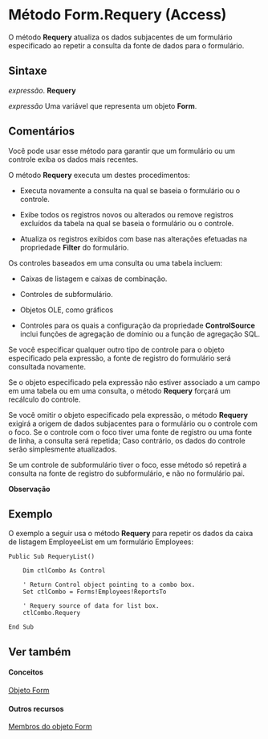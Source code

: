 
# Método Form.Requery (Access)

O método  **Requery** atualiza os dados subjacentes de um formulário especificado ao repetir a consulta da fonte de dados para o formulário.


## Sintaxe

 _expressão_. **Requery**

 _expressão_ Uma variável que representa um objeto **Form**.


## Comentários

Você pode usar esse método para garantir que um formulário ou um controle exiba os dados mais recentes.

O método  **Requery** executa um destes procedimentos:


- Executa novamente a consulta na qual se baseia o formulário ou o controle.
    
- Exibe todos os registros novos ou alterados ou remove registros excluídos da tabela na qual se baseia o formulário ou o controle.
    
- Atualiza os registros exibidos com base nas alterações efetuadas na propriedade  **Filter** do formulário.
    
Os controles baseados em uma consulta ou uma tabela incluem:


- Caixas de listagem e caixas de combinação.
    
- Controles de subformulário.
    
- Objetos OLE, como gráficos
    
- Controles para os quais a configuração da propriedade  **ControlSource** inclui funções de agregação de domínio ou a função de agregação SQL.
    
Se você especificar qualquer outro tipo de controle para o objeto especificado pela expressão, a fonte de registro do formulário será consultada novamente.

Se o objeto especificado pela expressão não estiver associado a um campo em uma tabela ou em uma consulta, o método  **Requery** forçará um recálculo do controle.

Se você omitir o objeto especificado pela expressão, o método  **Requery** exigirá a origem de dados subjacentes para o formulário ou o controle com o foco. Se o controle com o foco tiver uma fonte de registro ou uma fonte de linha, a consulta será repetida; Caso contrário, os dados do controle serão simplesmente atualizados.

Se um controle de subformulário tiver o foco, esse método só repetirá a consulta na fonte de registro do subformulário, e não no formulário pai.


 **Observação**  


## Exemplo

O exemplo a seguir usa o método  **Requery** para repetir os dados da caixa de listagem EmployeeList em um formulário Employees:


```
Public Sub RequeryList() 
 
    Dim ctlCombo As Control 
 
    ' Return Control object pointing to a combo box. 
    Set ctlCombo = Forms!Employees!ReportsTo 
 
    ' Requery source of data for list box. 
    ctlCombo.Requery 
 
End Sub 

```


## Ver também


#### Conceitos


[Objeto Form](72ef9219-142b-b690-b696-3eba9a5d4522.md)
#### Outros recursos


[Membros do objeto Form](e1976b58-28ca-8f76-cdf3-6732cb06ce6c.md)